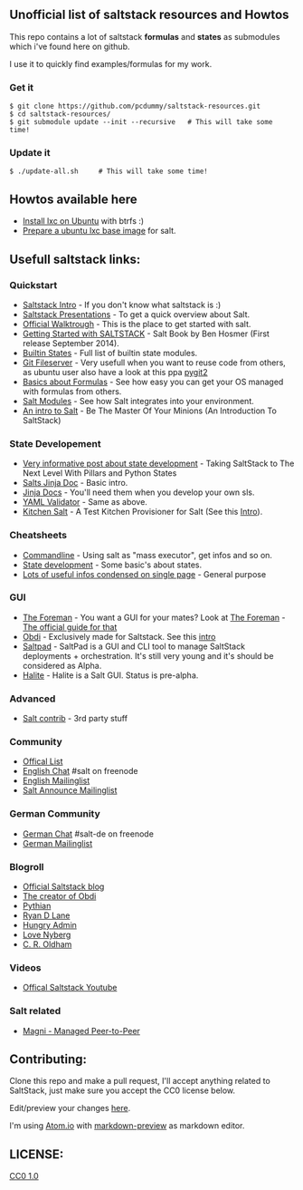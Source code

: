 ## Unofficial list of saltstack resources and Howtos

This repo contains a lot of saltstack **formulas** and **states** as submodules which i've found here on github.

I use it to quickly find examples/formulas for my work.

### Get it

    $ git clone https://github.com/pcdummy/saltstack-resources.git
    $ cd saltstack-resources/
    $ git submodule update --init --recursive   # This will take some time!

### Update it

    $ ./update-all.sh     # This will take some time!

## Howtos available here

* [Install lxc on Ubuntu](docs/ubuntu-lxc-install.md) with btrfs :)
* [Prepare a ubuntu lxc base image](docs/ubuntu-lxc-image.md) for salt.


## Usefull saltstack links:

### Quickstart

  * [Saltstack Intro](http://docs.saltstack.com/en/latest/topics/) - If you don't know what saltstack is :)
  * [Saltstack Presentations](https://github.com/bechtoldt/presentations) - To get a quick overview about Salt.
  * [Official Walktrough](http://salt.readthedocs.org/en/latest/topics/tutorials/walkthrough.html) - This is the place to get started with salt.
  * [Getting Started with SALTSTACK](https://github.com/benhosmer/getting-started-with-saltstack) - Salt Book by Ben Hosmer (First release September 2014).
  * [Builtin States](http://docs.saltstack.com/en/latest/ref/states/all/) - Full list of builtin state modules.
  * [Git Fileserver](http://salt.readthedocs.org/en/latest/topics/tutorials/gitfs.html#tutorial-gitfs) - Very usefull when you want to reuse code from others, as ubuntu user also have a look at this ppa [pygit2](https://launchpad.net/~dennis/+archive/ubuntu/python)
  * [Basics about Formulas](http://salt.readthedocs.org/en/latest/topics/development/conventions/formulas.html) - See how easy you can get your OS managed with formulas from others.
  * [Salt Modules](http://salt.readthedocs.org/en/latest/salt-modindex.html) - See how Salt integrates into your environment.
  * [An intro to Salt](http://dev.mlsdigital.net/posts/IntroToSaltStack/) - Be The Master Of Your Minions (An Introduction To SaltStack)

### State Developement
  * [Very informative post about state development](http://dev.mlsdigital.net/posts/SaltStackBeyondJinjaStates/) - Taking SaltStack to The Next Level With Pillars and Python States
  * [Salts Jinja Doc](http://docs.saltstack.com/en/latest/ref/renderers/all/salt.renderers.jinja.html) - Basic intro.
  * [Jinja Docs](http://jinja.pocoo.org/docs/dev/templates/) - You'll need them when you develop your own sls.
  * [YAML Validator](http://yaml-online-parser.appspot.com/) - Same as above.
  * [Kitchen Salt](https://github.com/simonmcc/kitchen-salt) - A Test Kitchen Provisioner for Salt (See this [Intro](https://github.com/simonmcc/kitchen-salt/blob/master/INTRODUCTION.md)).

### Cheatsheets

  * [Commandline](http://www.xenuser.org/saltstack-cheat-sheet/) - Using salt as "mass executor", get infos and so on.
  * [State development](https://github.com/saltstack/salt/wiki/Cheat-Sheet) - Some basic's about states.
  * [Lots of useful infos condensed on single page](https://gist.github.com/elmariofredo/8964467) - General purpose

### GUI

  * [The Foreman](http://docs.saltstack.com/en/latest/ref/pillar/all/salt.pillar.foreman.html) - You want a GUI for your mates? Look at [The Foreman](http://theforeman.org/) - [The official guide for that](https://github.com/theforeman/foreman_salt/wiki)
  * [Obdi](https://github.com/mclarkson/obdi) - Exclusively made for Saltstack. See this [intro](http://blogger.smorg.co.uk/2015/01/obdi-in-pictures.html)
  * [Saltpad](https://github.com/tinyclues/saltpad) - SaltPad is a GUI and CLI tool to manage SaltStack deployments + orchestration. It's still very young and it's should be considered as Alpha.
  * [Halite](https://github.com/saltstack/halite) - Halite is a Salt GUI. Status is pre-alpha.

### Advanced

  * [Salt contrib](https://github.com/saltstack/salt-contrib) - 3rd party stuff

### Community

  * [Offical List](http://www.saltstack.com/community/)
  * [English Chat](https://webchat.freenode.net/?channels=salt) #salt on freenode
  * [English Mailinglist](https://groups.google.com/forum/#!forum/salt-users)
  * [Salt Announce Mailinglist](https://groups.google.com/forum/#!forum/salt-announce)

### German Community

  * [German Chat](https://webchat.freenode.net/?channels=salt-de) #salt-de on freenode
  * [German Mailinglist](https://groups.google.com/forum/#!forum/salt-users-de)

### Blogroll

  * [Official Saltstack blog](http://www.saltstack.com/salt-blog/)
  * [The creator of Obdi](http://blogger.smorg.co.uk)
  * [Pythian](http://www.pythian.com/blog/tag/configuration-management/)
  * [Ryan D Lane](http://ryandlane.com/blog/)
  * [Hungry Admin](http://hungryadmin.com/)
  * [Love Nyberg](http://jacksoncage.se/)
  * [C. R. Oldham](https://medium.com/@cro/)

### Videos

  * [Offical Saltstack Youtube](https://www.youtube.com/user/SaltStack)

### Salt related

  * [Magni - Managed Peer-to-Peer](https://github.com/markuskramerIgitt/Magni)

## Contributing:

Clone this repo and make a pull request, I'll accept anything related to SaltStack, just make sure you accept the CC0 license below.

Edit/preview your changes [here](https://georgeosddev.github.io/markdown-edit/).

I'm using [Atom.io](https://atom.io/) with [markdown-preview](https://atom.io/packages/markdown-preview) as markdown editor.

## LICENSE:

[CC0 1.0](https://creativecommons.org/publicdomain/zero/1.0/)
